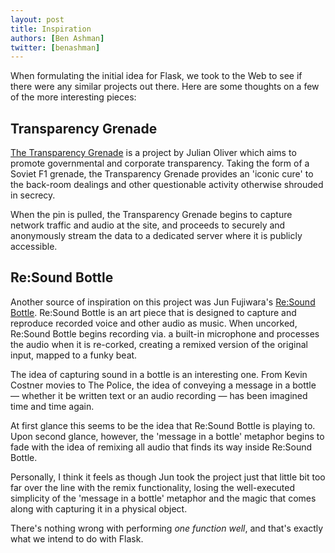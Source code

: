 ```yaml
---
layout: post
title: Inspiration
authors: [Ben Ashman]
twitter: [benashman]
---
```


When formulating the initial idea for Flask, we took to the Web to see if there were any similar projects out there. Here are some thoughts on a few of the more interesting pieces:

## Transparency Grenade

[The Transparency Grenade](http://transparencygrenade.com/) is a project by Julian Oliver which aims to promote governmental and corporate transparency. Taking the form of a Soviet F1 grenade, the Transparency Grenade provides an 'iconic cure' to the back-room dealings and other questionable activity otherwise shrouded in secrecy.

When the pin is pulled, the Transparency Grenade begins to capture network traffic and audio at the site, and proceeds to securely and anonymously stream the data to a dedicated server where it is publicly accessible.

## Re:Sound Bottle

Another source of inspiration on this project was Jun Fujiwara's [Re:Sound Bottle](http://vimeo.com/42921558). Re:Sound Bottle is an art piece that is designed to capture and reproduce recorded voice and other audio as music. When uncorked, Re:Sound Bottle begins recording via. a built-in microphone and processes the audio when it is re-corked, creating a remixed version of the original input, mapped to a funky beat.

The idea of capturing sound in a bottle is an interesting one. From Kevin Costner movies to The Police, the idea of conveying a message in a bottle — whether it be written text or an audio recording — has been imagined time and time again.

At first glance this seems to be the idea that Re:Sound Bottle is playing to. Upon second glance, however, the 'message in a bottle' metaphor begins to fade with the idea of remixing all audio that finds its way inside Re:Sound Bottle.

Personally, I think it feels as though Jun took the project just that little bit too far over the line with the remix functionality, losing the well-executed simplicity of the 'message in a bottle' metaphor and the magic that comes along with capturing it in a physical object.

There's nothing wrong with performing *one function well*, and that's exactly what we intend to do with Flask.
